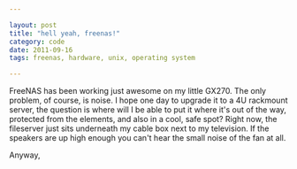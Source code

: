 ```yaml
---

layout: post
title: "hell yeah, freenas!"
category: code
date: 2011-09-16
tags: freenas, hardware, unix, operating system

---
```


FreeNAS has been working just awesome on my little GX270. The only problem, of course, is noise. I hope one day to upgrade it to a 4U rackmount server, the question is where will I be able to put it where it's out of the way, protected from the elements, and also in a cool, safe spot? Right now, the fileserver just sits underneath my cable box next to my television. If the speakers are up high enough you can't hear the small noise of the fan at all.

Anyway, 
